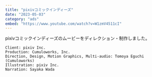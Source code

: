 ```yaml
---
title: "pixivコミックインディーズ"
date: "2023-05-03"
category: "ads"
embed: "https://www.youtube.com/watch?v=W1zmV4511cI"
---
```


pixivコミックインディーズのムービーをディレクション・制作しました。

```plaintext
Client: pixiv Inc.
Production: Cumuloworks, Inc.
Direction, Design, Motion Graphics, Multi-audio: Tomoya Eguchi (Cumuloworks)
Illustration: pixiv Inc.
Narration: Sayaka Wada
```
